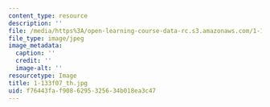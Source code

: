 ```yaml
---
content_type: resource
description: ''
file: /media/https%3A/open-learning-course-data-rc.s3.amazonaws.com/1-133-masters-of-engineering-concepts-of-engineering-practice-fall-2007/f76443faf9086295325634b018ea3c47_1-133f07_th.jpg
file_type: image/jpeg
image_metadata:
  caption: ''
  credit: ''
  image-alt: ''
resourcetype: Image
title: 1-133f07_th.jpg
uid: f76443fa-f908-6295-3256-34b018ea3c47
---
```

